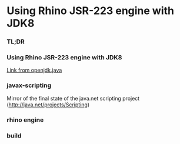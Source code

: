 # Using Rhino JSR-223 engine with JDK8
### TL;DR


### Using Rhino JSR-223 engine with JDK8
[Link from openjdk.java](https://wiki.openjdk.java.net/display/Nashorn/Using+Rhino+JSR-223+engine+with+JDK8)

### javax-scripting
Mirror of the final state of the java.net scripting project (http://java.net/projects/Scripting)

### rhino engine

### build


